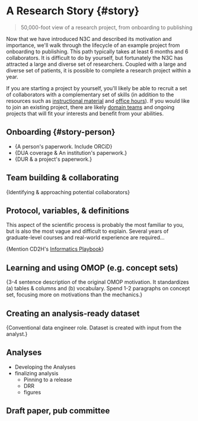 A Research Story {#story}
=========================

> 50,000-foot view of a research project, from onboarding to publishing

Now that we have introduced N3C and described its motivation and importance, we'll walk through the lifecycle of an example project from onboarding to publishing.  This path typically takes at least 6 months and 6 collaborators.  It is difficult to do by yourself, but fortunately the N3C has attracted a large and diverse set of researchers.  Coupled with a large and diverse set of patients, it is possible to complete a research project within a year.

If you are starting a project by yourself, you'll likely be able to recruit a set of collaborators with a complementary set of skills (in addition to the resources such as [instructional material]() and [office hours]()).  If you would like to join an existing project, there are likely [domain teams](https://covid.cd2h.org/domain-teams) and ongoing projects that will fit your interests and benefit from your abilities.

Onboarding {#story-person}
----------------------------------------------

* {A person's paperwork.  Include ORCiD}
* {DUA coverage & An institution's paperwork.}
* {DUR & a project's paperwork.}

Team building & collaborating
----------------------------------------------

{Identifying & approaching potential collaborators}

Protocol, variables, & definitions
----------------------------------------------

This aspect of the scientific process is probably the most familiar to you, but is also the most vague and difficult to explain.  Several years of graduate-level courses and real-world experience are required...

{Mention CD2H's [Informatics Playbook](https://playbook.cd2h.org/en/latest/index.html)}

Learning and using OMOP (e.g. concept sets)
----------------------------------------------

{3-4 sentence description of the original OMOP motivation.  It standardizes (a) tables & columns and (b) vocabulary.  Spend 1-2 paragraphs on concept set, focusing more on motivations than the mechanics.}

Creating an analysis-ready dataset
----------------------------------------------

{Conventional data engineer role.  Dataset is created with input from the analyst.}

Analyses
----------------------------------------------

* Developing the Analyses
* finalizing analysis
  * Pinning to a release
  * DRR
  * figures

Draft paper, pub committee
----------------------------------------------
